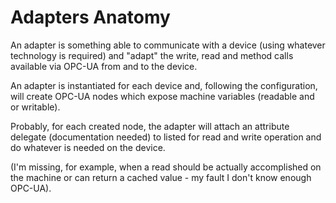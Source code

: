 # Adapters Anatomy

An adapter is something able to communicate with a device (using whatever technology
is required) and "adapt" the write, read and method calls available via OPC-UA from and
to the device.

An adapter is instantiated for each device and, following the configuration, will create OPC-UA nodes
which expose machine variables (readable and or writable).

Probably, for each created node, the adapter will attach an attribute delegate
(documentation needed) to listed for read and write operation and do whatever is needed
on the device.

(I'm missing, for example, when a read should be actually accomplished on the machine or can
return a cached value - my fault I don't know enough OPC-UA).
